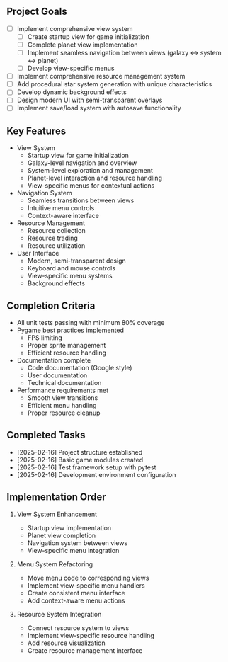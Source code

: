 ## Project Goals
- [ ] Implement comprehensive view system
  - [ ] Create startup view for game initialization
  - [ ] Complete planet view implementation
  - [ ] Implement seamless navigation between views (galaxy ↔ system ↔ planet)
  - [ ] Develop view-specific menus
- [ ] Implement comprehensive resource management system
- [ ] Add procedural star system generation with unique characteristics
- [ ] Develop dynamic background effects
- [ ] Design modern UI with semi-transparent overlays
- [ ] Implement save/load system with autosave functionality

## Key Features
- View System
  - Startup view for game initialization
  - Galaxy-level navigation and overview
  - System-level exploration and management
  - Planet-level interaction and resource handling
  - View-specific menus for contextual actions
- Navigation System
  - Seamless transitions between views
  - Intuitive menu controls
  - Context-aware interface
- Resource Management
  - Resource collection
  - Resource trading
  - Resource utilization
- User Interface
  - Modern, semi-transparent design
  - Keyboard and mouse controls
  - View-specific menu systems
  - Background effects

## Completion Criteria
- All unit tests passing with minimum 80% coverage
- Pygame best practices implemented
  - FPS limiting
  - Proper sprite management
  - Efficient resource handling
- Documentation complete
  - Code documentation (Google style)
  - User documentation
  - Technical documentation
- Performance requirements met
  - Smooth view transitions
  - Efficient menu handling
  - Proper resource cleanup

## Completed Tasks
- [2025-02-16] Project structure established
- [2025-02-16] Basic game modules created
- [2025-02-16] Test framework setup with pytest
- [2025-02-16] Development environment configuration

## Implementation Order
1. View System Enhancement
   - Startup view implementation
   - Planet view completion
   - Navigation system between views
   - View-specific menu integration

2. Menu System Refactoring
   - Move menu code to corresponding views
   - Implement view-specific menu handlers
   - Create consistent menu interface
   - Add context-aware menu actions

3. Resource System Integration
   - Connect resource system to views
   - Implement view-specific resource handling
   - Add resource visualization
   - Create resource management interface
